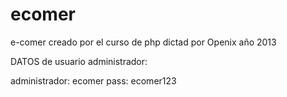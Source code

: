 ecomer
======

e-comer creado por el curso de php dictad por Openix año 2013

DATOS de usuario administrador:

administrador: ecomer
pass: ecomer123

